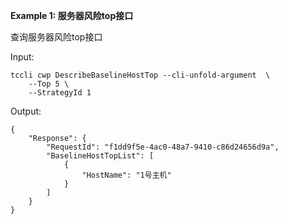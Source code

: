 **Example 1: 服务器风险top接口**

查询服务器风险top接口

Input: 

```
tccli cwp DescribeBaselineHostTop --cli-unfold-argument  \
    --Top 5 \
    --StrategyId 1
```

Output: 
```
{
    "Response": {
        "RequestId": "f1dd9f5e-4ac0-48a7-9410-c86d24656d9a",
        "BaselineHostTopList": [
            {
                "HostName": "1号主机"
            }
        ]
    }
}
```

